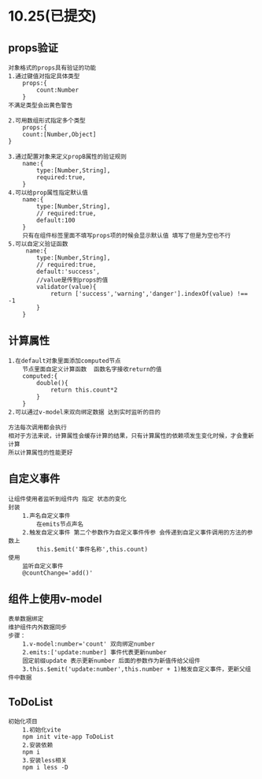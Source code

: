 # 10.25(已提交)

## props验证
    对象格式的props具有验证的功能
    1.通过键值对指定具体类型
        props:{
            count:Number
        }
    不满足类型会出黄色警告

    2.可用数组形式指定多个类型
        props:{
        count:[Number,Object]
    }

    3.通过配置对象来定义propB属性的验证规则
        name:{
            type:[Number,String],
            required:true,
        }
    4.可以给prop属性指定默认值
        name:{
            type:[Number,String],
            // required:true,
            default:100
        }
        只有在组件标签里面不填写props项的时候会显示默认值 填写了但是为空也不行
    5.可以自定义验证函数
         name:{
            type:[Number,String],
            // required:true,
            default:'success',
            //value是传到props的值
            validator(value){
                return ['success','warning','danger'].indexOf(value) !== -1
            }
        }
## 计算属性
    1.在default对象里面添加computed节点
        节点里面自定义计算函数  函数名字接收return的值
        computed:{
            double(){
                return this.count*2
            }
        }
    2.可以通过v-model来双向绑定数据 达到实时监听的目的
    
    方法每次调用都会执行
    相对于方法来说，计算属性会缓存计算的结果，只有计算属性的依赖项发生变化时候，才会重新计算
    所以计算属性的性能更好

## 自定义事件
    让组件使用者监听到组件内 指定 状态的变化
    封装
        1.声名自定义事件
            在emits节点声名
        2.触发自定义事件 第二个参数作为自定义事件传参 会传递到自定义事件调用的方法的参数上
            this.$emit('事件名称',this.count)
    使用
        监听自定义事件
        @countChange='add()'
        
## 组件上使用v-model
    表单数据绑定
    维护组件内外数据同步
    步骤：
        1.v-model:number='count' 双向绑定number
        2.emits:['update:number] 事件代表更新number
        固定前缀update 表示更新number 后面的参数作为新值传给父组件
        3.this.$emit('update:number',this.number + 1)触发自定义事件，更新父组件中数据

## ToDoList
    初始化项目
        1.初始化vite
        npm init vite-app ToDoList
        2.安装依赖
        npm i
        3.安装less相关
        npm i less -D